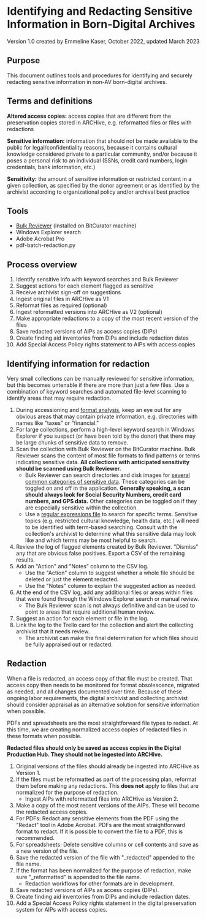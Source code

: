 # Identifying and Redacting Sensitive Information in Born-Digital Archives 

Version 1.0 created by Emmeline Kaser, October 2022, updated March 2023 

## Purpose 

This document outlines tools and procedures for identifying and securely redacting sensitive information in non-AV born-digital archives. 

## Terms and definitions  

**Altered access copies:** access copies that are different from the preservation copies stored in ARCHive, e.g. reformatted files or files with redactions

**Sensitive information:** information that should not be made available to the public for legal/confidentiality reasons, because it contains cultural knowledge considered private to a particular community, and/or because it poses a personal risk to an individual (SSNs, credit card numbers, login credentials, bank information, etc.)

**Sensitivity:** the amount of sensitive information or restricted content in a given collection, as specified by the donor agreement or as identified by the archivist according to organizational policy and/or archival best practice

## Tools 
* [Bulk Reviewer](https://github.com/bulk-reviewer/bulk-reviewer#readme) (installed on BitCurator machine) 
* Windows Explorer search
* Adobe Acrobat Pro 
* pdf-batch-redaction.py 

## Process overview 

1. Identify sensitive info with keyword searches and Bulk Reviewer 
2. Suggest actions for each element flagged as sensitive 
3. Receive archivist sign-off on suggestions 
4. Ingest original files in ARCHive as V1 
5. Reformat files as required (optional)
6. Ingest reformatted versions into ARCHive as V2 (optional)
7. Make appropriate redactions to a copy of the most recent version of the files 
8. Save redacted versions of AIPs as access copies (DIPs)
9. Create finding aid inventories from DIPs and include redaction dates
10. Add Special Access Policy rights statement to AIPs with access copies 

## Identifying information for redaction

Very small collections can be manually reviewed for sensitive information, but this becomes untenable if there are more than just a few files. Use a combination of keyword searches and automated file-level scanning to identify areas that may require redaction.

1. During accessioning and [format analysis](./format-assessment-and-migration.md), keep an eye out for any obvious areas that may contain private information, e.g. directories with names like "taxes" or "financial."
2. For large collections, perform a high-level keyword search in Windows Explorer if you suspect (or have been told by the donor) that there may be large chunks of sensitive data to remove.
3. Scan the collection with Bulk Reviewer on the BitCurator machine. Bulk Reviewer scans the content of most file formats to find patterns or terms indicating sensitive data. **All collections with anticipated sensitivity should be scanned using Bulk Reviewer.** 
   * Bulk Reviewer can search directories and disk images for [several common categories of sensitive data](https://github.com/bulk-reviewer/bulk-reviewer#readme). These categories can be toggled on and off in the application. **Generally speaking, a scan should always look for Social Security Numbers, credit card numbers, and GPS data.** Other categories can be toggled on if they are especially sensitive within the collection. 
   * Use a [regular expressions file](https://bulk-reviewer.readthedocs.io/en/latest/newscan.html#processing-options) to search for specific terms. Sensitive topics (e.g. restricted cultural knowledge, health data, etc.) will need to be identified with term-based searching. Consult with the collection's archivist to determine what this sensitive data may look like and which terms may be most helpful to search.
4. Review the log of flagged elements created by Bulk Reviewer. "Dismiss" any that are obvious false positives. Export a CSV of the remaining results. 
5. Add an "Action" and "Notes" column to the CSV log. 
   * Use the "Action" column to suggest whether a whole file should be deleted or just the element redacted.
   * Use the "Notes" column to explain the suggested action as needed.
6. At the end of the CSV log, add any additional files or areas within files that were found through the Windows Explorer search or manual review.
   * The Bulk Reviewer scan is not always definitive and can be used to point to areas that require additional human review. 
7. Suggest an action for each element or file in the log.
8. Link the log to the Trello card for the collection and alert the collecting archivist that it needs review. 
   * The archivist can make the final determination for which files should be fully appraised out or redacted.

## Redaction 

When a file is redacted, an access copy of that file must be created. That access copy then needs to be monitored for format obsolescence, migrated as needed, and all changes documented over time. Because of these ongoing labor requirements, the digital archivist and collecting archivist should consider appraisal as an alternative solution for sensitive information when possible.

PDFs and spreadsheets are the most straightforward file types to redact. At this time, we are creating normalized access copies of redacted files in these formats when possible. 

**Redacted files should only be saved as access copies in the Digital Production Hub. They should not be ingested into ARCHive.**

1. Original versions of the files should already be ingested into ARCHive as Version 1. 
2. If the files must be reformatted as part of the processing plan, reformat them before making any redactions. This **does not** apply to files that are normalized for the purpose of redaction.
   * Ingest AIPs with reformatted files into ARCHive as Version 2.
3. Make a copy of the most recent versions of the AIPs. These will become the redacted access copies. 
4. For PDFs: Redact any sensitive elements from the PDF using the "Redact" tool in Adobe Acrobat. PDFs are the most straightforward format to redact. If it is possible to convert the file to a PDF, this is recommended. 
5. For spreadsheets: Delete sensitive columns or cell contents and save as a new version of the file.
6. Save the redacted version of the file with "_redacted" appended to the file name.
7. If the format has been normalized for the purpose of redaction, make sure "_reformatted" is appended to the file name.
   * Redaction workflows for other formats are in development.
8. Save redacted versions of AIPs as access copies (DIPs).
9. Create finding aid inventories from DIPs and include redaction dates.
10. Add a Special Access Policy rights statement in the digital preservation system for AIPs with access copies.